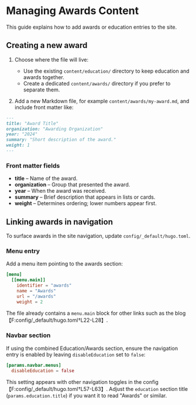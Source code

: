 # Managing Awards Content

This guide explains how to add awards or education entries to the site.

## Creating a new award

1. Choose where the file will live:
   - Use the existing `content/education/` directory to keep education and awards together.
   - Create a dedicated `content/awards/` directory if you prefer to separate them.

2. Add a new Markdown file, for example `content/awards/my-award.md`, and include front matter like:

```markdown
---
title: "Award Title"
organization: "Awarding Organization"
year: "2024"
summary: "Short description of the award."
weight: 1
---
```

### Front matter fields

- **title** – Name of the award.
- **organization** – Group that presented the award.
- **year** – When the award was received.
- **summary** – Brief description that appears in lists or cards.
- **weight** – Determines ordering; lower numbers appear first.

## Linking awards in navigation

To surface awards in the site navigation, update `config/_default/hugo.toml`.

### Menu entry
Add a menu item pointing to the awards section:

```toml
[menu]
  [[menu.main]]
    identifier = "awards"
    name = "Awards"
    url = "/awards"
    weight = 2
```

The file already contains a `menu.main` block for other links such as the blog【F:config/_default/hugo.toml†L22-L28】.

### Navbar section
If using the combined Education/Awards section, ensure the navigation entry is enabled by leaving `disableEducation` set to `false`:

```toml
[params.navbar.menus]
  disableEducation = false
```

This setting appears with other navigation toggles in the config【F:config/_default/hugo.toml†L57-L63】. Adjust the `education` section title (`params.education.title`) if you want it to read "Awards" or similar.

